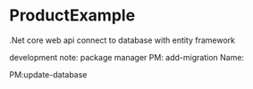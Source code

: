 # ProductExample
.Net core web api connect to database with entity framework

development note:
package manager
PM: add-migration
Name:

PM:update-database
